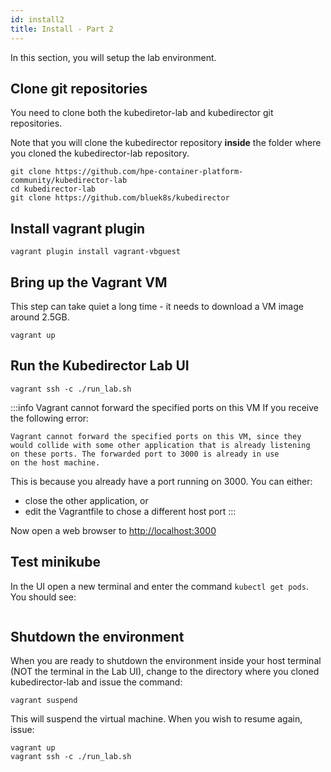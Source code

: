 ```yaml
---
id: install2
title: Install - Part 2
---
```


In this section, you will setup the lab environment.

## Clone git repositories

You need to clone both the kubediretor-lab and kubedirector git repositories.

Note that you will clone the kubedirector repository **inside** the folder where you cloned the kubedirector-lab repository.

```
git clone https://github.com/hpe-container-platform-community/kubedirector-lab
cd kubedirector-lab
git clone https://github.com/bluek8s/kubedirector
```

## Install vagrant plugin

```
vagrant plugin install vagrant-vbguest
```

## Bring up the Vagrant VM

This step can take quiet a long time - it needs to download a VM image around 2.5GB.

```
vagrant up
```

## Run the Kubedirector Lab UI

```
vagrant ssh -c ./run_lab.sh
```

:::info Vagrant cannot forward the specified ports on this VM
If you receive the following error:
```
Vagrant cannot forward the specified ports on this VM, since they
would collide with some other application that is already listening
on these ports. The forwarded port to 3000 is already in use
on the host machine.
```
This is because you already have a port running on 3000. You can either:

- close the other application, or
- edit the Vagrantfile to chose a different host port
:::

Now open a web browser to [http://localhost:3000](http://localhost:3000)

## Test minikube

In the UI open a new terminal and enter the command `kubectl get pods`.  You should see:

```

```

## Shutdown the environment

When you are ready to shutdown the environment inside your host terminal (NOT the terminal in the Lab UI),
change to the directory where you cloned kubedirector-lab and issue the command:

```
vagrant suspend
```

This will suspend the virtual machine.  When you wish to resume again, issue:

```
vagrant up
vagrant ssh -c ./run_lab.sh
```